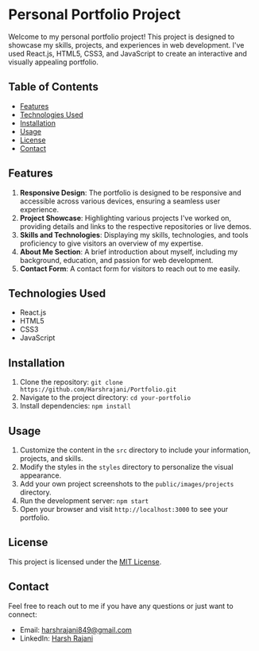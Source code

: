 # Personal Portfolio Project

Welcome to my personal portfolio project! This project is designed to showcase my skills, projects, and experiences in web development. I've used React.js, HTML5, CSS3, and JavaScript to create an interactive and visually appealing portfolio.

## Table of Contents
- [Features](#features)
- [Technologies Used](#technologies-used)
- [Installation](#installation)
- [Usage](#usage)
- [License](#license)
- [Contact](#contact)

## Features
1. **Responsive Design**: The portfolio is designed to be responsive and accessible across various devices, ensuring a seamless user experience.
2. **Project Showcase**: Highlighting various projects I've worked on, providing details and links to the respective repositories or live demos.
3. **Skills and Technologies**: Displaying my skills, technologies, and tools proficiency to give visitors an overview of my expertise.
4. **About Me Section**: A brief introduction about myself, including my background, education, and passion for web development.
5. **Contact Form**: A contact form for visitors to reach out to me easily.

## Technologies Used
- React.js
- HTML5
- CSS3
- JavaScript

## Installation
1. Clone the repository: `git clone https://github.com/Harshrajani/Portfolio.git`
2. Navigate to the project directory: `cd your-portfolio`
3. Install dependencies: `npm install`

## Usage
1. Customize the content in the `src` directory to include your information, projects, and skills.
2. Modify the styles in the `styles` directory to personalize the visual appearance.
3. Add your own project screenshots to the `public/images/projects` directory.
4. Run the development server: `npm start`
5. Open your browser and visit `http://localhost:3000` to see your portfolio.



## License
This project is licensed under the [MIT License](LICENSE).

## Contact
Feel free to reach out to me if you have any questions or just want to connect:
- Email: harshrajani849@gmail.com
- LinkedIn: [Harsh Rajani](https://www.linkedin.com/in/your-username/)
